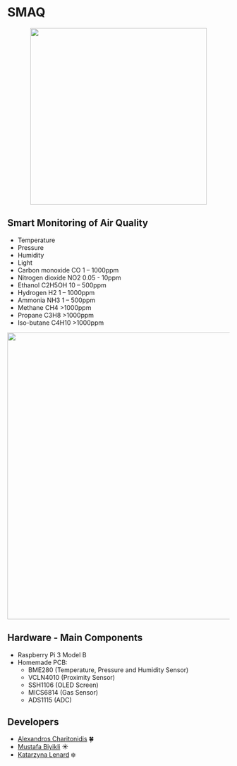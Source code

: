 # SMAQ

<p align="center">
<img src="https://github.com/MustafaBiyikli/SMAQ/blob/master/SMAQLogo.png" width="400">
</p>

## Smart Monitoring of Air Quality

-   Temperature
-   Pressure
-   Humidity
-   Light
-   Carbon monoxide CO 1 – 1000ppm
-   Nitrogen dioxide NO2 0.05 - 10ppm
-   Ethanol C2H5OH 10 – 500ppm
-   Hydrogen H2 1 – 1000ppm
-   Ammonia NH3 1 – 500ppm
-   Methane CH4 >1000ppm
-   Propane C3H8 >1000ppm
-   Iso-butane C4H10 >1000ppm

<p align="center">
<img src="https://github.com/MustafaBiyikli/SMAQ/blob/master/StraightGIF.gif" width="650">
</p>

## Hardware - Main Components

-   Raspberry Pi 3 Model B
-   Homemade PCB:
    -   BME280 (Temperature, Pressure and Humidity Sensor)
    -   VCLN4010 (Proximity Sensor)
    -   SSH1106 (OLED Screen)
    -   MICS6814 (Gas Sensor)
    -   ADS1115 (ADC)

## Developers

-   [Alexandros Charitonidis](https://github.com/Alexandros-Charitonidis) :four_leaf_clover:
-   [Mustafa Biyikli](https://github.com/MustafaBiyikli) :sunny:
-   [Katarzyna Lenard](https://github.com/KasiaLenard) :snowflake:
